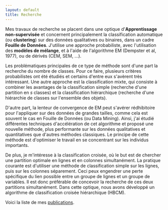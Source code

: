 ```yaml
---
layout: default
title: Recherche
---
```


Mes travaux de recherche se placent dans une optique d'**Apprentissage non-supervisée** 
et concernent principalement la classification automatique (ou **clustering**) sur des 
données qualitatives ou binaires, dans un cadre **Fouille de Données**. J'utilise une 
approche probabiliste, avec l'utilisation des **modèles de mélange**, et à l'aide de 
l'algorithme EM (Dempster et al, 1977), ou de dérivés (CEM, SEM, ...). 
	
Les problématiques principales de ce type de méthode sont d'une part la recherche du 
nombre de classes. Pour ce faire, plusieurs critères probabilistes ont été étudiés 
et certains d'entre eux s'avèrent très intéressant. Une autre approche est la 
classification mixte, qui consiste à combiner les avantages de la classification simple 
(recherche d'une partition en $s$ classes) et la classification hiérarchique (recherche 
d'une hiérarchie de classes sur l'ensemble des objets).
	
D'autre part, la lenteur de convergence de EM peut s'avérer rédhibitoire pour l'appliquer 
sur des données de grandes tailles, comme cela est souvent le cas en Fouille de Données 
(ou Data Mining). Ainsi, j'ai étudié différentes techniques d'accélération de cet 
algorithme et proposé une nouvelle méthode, plus performante sur les données qualitatives 
et quantitatives que d'autres méthodes classiques. Le principe de cette méthode est 
d'optimiser le travail en se concentrant sur les individus importants.
	
De plus, je m'intéresse à la classification croisée, où le but est de chercher une 
partition optimale en lignes et en colonnes simultanément. La pratique courante est 
d'utiliser une méthode de classification simple sur les lignes, puis sur les colonnes 
séparement. Ceci peux engendrer une perte spécifique du lien possible entre un groupe 
de lignes et un groupe de variables. Il est donc préférable de concevoir la recherche 
de ces deux partitions simultanément. Dans cette optique, nous avons développé un 
algorithme de classification croisée hiérarchique (HBCM). 

Voici la liste de mes [publications](publications.html).
